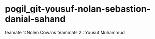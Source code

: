 # pogil_git-yousuf-nolan-sebastion-danial-sahand
teamate 1: Nolen Cowans
teammate 2 : Yousuf Muhammud

